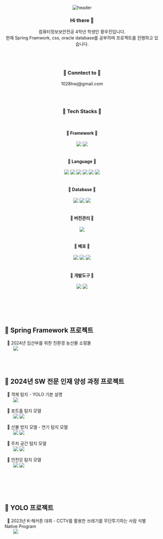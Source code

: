 <!--
**HwangWooJin1028/HwangWooJin1028** is a ✨ _special_ ✨ repository because its `README.md` (this file) appears on your GitHub profile.

Here are some ideas to get you started:

- 🔭 I’m currently working on ...
- 🌱 I’m currently learning ...
- 👯 I’m looking to collaborate on ...
- 🤔 I’m looking for help with ...
- 💬 Ask me about ...
- 📫 How to reach me: ...
- 😄 Pronouns: ...
- ⚡ Fun fact: ...
-->

<div align="center">  

![header](https://capsule-render.vercel.app/api?type=Waving&color=auto&width=auto&height=300&section=header&text=HwangWooJin1028&fontSize=90&fontColor=ffffff)

  ### Hi there 👋
  컴퓨터정보보안전공 4학년 학생인 황우진입니다.<br/>현재 Spring Framwork, css, oracle database를 공부하며 프로젝트를 진행하고 있습니다. 
  <br/> <br/> <br/> <br/>

  ### 📧 Conntect to 📧
  <p>1028hwj@gmail.com</p>
  <br/> <br/>

  ###  🔨 Tech Stacks 🔨
  <br/>
  
  
  ####  🔨 Framework 🔨
  <img src="https://img.shields.io/badge/Spring-6DB33F?style=for-the-badge&logo=Spring&logoColor=white"/>
  <img src="https://img.shields.io/badge/mybatis-7408FF?style=for-the-badge&logo=mybatis&logoColor=white"/>
  <br/><br/>
  
  
  ####  🔨 Language 🔨 
  <img src="https://img.shields.io/badge/JavaScript-F7DF1E?style=for-the-badge&logo=JavaScript&logoColor=white"/>
  <img src="https://img.shields.io/badge/HTML-E34F26?style=for-the-badge&logo=html5&logoColor=white"/>
  <img src="https://img.shields.io/badge/CSS-1572B6?style=for-the-badge&logo=css3&logoColor=white"/>
  <img src="https://img.shields.io/badge/jquery-0769AD?style=for-the-badge&logo=jquery&logoColor=white">
  <img src="https://img.shields.io/badge/JAVA-000000?style=for-the-badge&logo=openjdk&logoColor=white">
  <img src="https://img.shields.io/badge/JSP-F7DF1E?style=for-the-badge&logo=JSP&logoColor=white">
  <br/><br/>
 
  
  ####  🔨 Database 🔨 
  <img src="https://img.shields.io/badge/oracle-F80000?style=for-the-badge&logo=oracle&logoColor=white"/>
  <img src="https://img.shields.io/badge/mysql-4479A1?style=for-the-badge&logo=mysql&logoColor=white"/>
  <img src="https://img.shields.io/badge/mssql-CC2927?style=for-the-badge&logo=microsoftsqlserver&logoColor=white"/>
  <br/><br/>


  ####  🔨 버전관리 🔨 
  <img src="https://img.shields.io/badge/GitHub-181717?style=for-the-badge&logo=GitHub&logoColor=white"/>
  <br/><br/>


  ####  🔨 배포 🔨 
  <img src="https://img.shields.io/badge/AWS-232F3E?style=for-the-badge&logo=amazonwebservices&logoColor=white"/>
  <img src="https://img.shields.io/badge/AWS S3-569A31?style=for-the-badge&logo=amazons3&logoColor=white"/>
  <img src="https://img.shields.io/badge/amazonec2-FF9900?style=for-the-badge&logo=amazonec2&logoColor=white"/>
  <br/><br/>

  ####  🔨 개발도구 🔨 
  <img src="https://img.shields.io/badge/Eclipse-2C2255?style=for-the-badge&logo=eclipseide&logoColor=white"/>
  <img src="https://img.shields.io/badge/intelliJ-0071C5?style=for-the-badge&logo=intellijidea&logoColor=white"/>
  <br/><br/>

</div>
<br/> <br/> <br/> <br/>

##  📃 Spring Framework 프로젝트
&nbsp;&nbsp;📌 2024년 임산부를 위한 친환경 농산물 쇼핑몰<br/>
&nbsp;&nbsp;&nbsp;&nbsp;&nbsp;&nbsp;&nbsp;[<img src="https://img.shields.io/badge/GitHub-181717?style=for-the-badge&logo=GitHub&logoColor=white"/>](https://github.com/HwangWooJin1028/2023-capstone-shppingmall.git)
<br/> <br/> <br/> <br/>


##  📃 2024년 SW 전문 인재 양성 과정 프로젝트
&nbsp;&nbsp;📌 객체 탐지 - YOLO 기본 설명<br/>
&nbsp;&nbsp;&nbsp;&nbsp;&nbsp;&nbsp;&nbsp;[<img src="https://img.shields.io/badge/Colab-F7DF1E.svg?style=for-the-badge&logo=googlecolab&logoColor=#F9AB00"/>](https://github.com/HwangWooJin1028/YoloAIModel/blob/main/colab/_%EA%B0%9D%EC%B2%B4_%ED%83%90%EC%A7%80_(Object_Detection)_YOLO%EC%9D%98_%EB%AA%A8%EB%93%A0%EA%B2%83_2024.ipynb)


&nbsp;&nbsp;📌 포트홀 탐지 모델<br/>
&nbsp;&nbsp;&nbsp;&nbsp;&nbsp;&nbsp;&nbsp;[<img src="https://img.shields.io/badge/Colab-F7DF1E.svg?style=for-the-badge&logo=googlecolab&logoColor=#F9AB00"/>](https://github.com/HwangWooJin1028/YoloAIModel/blob/main/colab/potHole%ED%83%90%EC%A7%80.ipynb)
    [<img src="https://img.shields.io/badge/roboflow-5C2D91?style=for-the-badge&logo=roboflow&logoColor=white">](https://public.roboflow.com/object-detection/pothole)


&nbsp;&nbsp;📌 산불 방지 모델 - 연기 탐지 모델<br/>
&nbsp;&nbsp;&nbsp;&nbsp;&nbsp;&nbsp;&nbsp;[<img src="https://img.shields.io/badge/Colab-F7DF1E.svg?style=for-the-badge&logo=googlecolab&logoColor=#F9AB00"/>](https://github.com/HwangWooJin1028/YoloAIModel/blob/main/colab/smoke%ED%83%90%EC%A7%80%EB%AA%A8%EB%8D%B8.ipynb)
    [<img src="https://img.shields.io/badge/roboflow-5C2D91?style=for-the-badge&logo=roboflow&logoColor=white">](https://public.roboflow.com/object-detection/wildfire-smoke/)


&nbsp;&nbsp;📌 주차 공간 탐지 모델<br/>
&nbsp;&nbsp;&nbsp;&nbsp;&nbsp;&nbsp;&nbsp;[<img src="https://img.shields.io/badge/Colab-F7DF1E.svg?style=for-the-badge&logo=googlecolab&logoColor=#F9AB00"/>](https://github.com/HwangWooJin1028/YoloAIModel/blob/main/colab/PKlot%ED%83%90%EC%A7%80%EB%AA%A8%EB%8D%B8.ipynb)
    [<img src="https://img.shields.io/badge/roboflow-5C2D91?style=for-the-badge&logo=roboflow&logoColor=white">](https://public.roboflow.com/object-detection/pklot)
 

&nbsp;&nbsp;📌 안전모 탐지 모델<br/>
&nbsp;&nbsp;&nbsp;&nbsp;&nbsp;&nbsp;&nbsp;[<img src="https://img.shields.io/badge/Colab-F7DF1E.svg?style=for-the-badge&logo=googlecolab&logoColor=#F9AB00"/>](https://github.com/HwangWooJin1028/YoloAIModel/blob/main/colab/hardhat%ED%83%90%EC%A7%80%EB%AA%A8%EB%8D%B8.ipynb)
    [<img src="https://img.shields.io/badge/roboflow-5C2D91?style=for-the-badge&logo=roboflow&logoColor=white">](https://public.roboflow.com/object-detection/hard-hat-workers)

<br/> <br/> <br/> <br/>

##  📃 YOLO 프로젝트
&nbsp;&nbsp;📌 2023년 K-해커톤 대회 - CCTV를 활용한 쓰레기를 무단투기하는 사람 식별 Native Program<br/>
&nbsp;&nbsp;&nbsp;&nbsp;&nbsp;&nbsp;&nbsp;[<img src="https://img.shields.io/badge/GitHub-181717?style=for-the-badge&logo=GitHub&logoColor=white"/>](https://github.com/Dehkartes/K-Hackaton_11_Zenith.git)

<br/> <br/> <br/> <br/>
